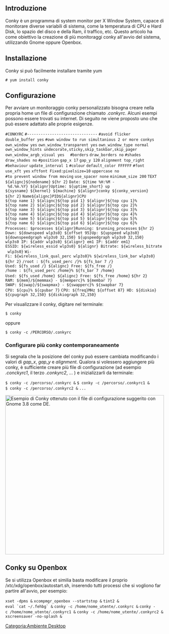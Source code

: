 Introduzione
------------

Conky è un programma di system monitor per X Window System, capace di monitorare diverse variabili di sistema, come la temperatura di CPU e Hard Disk, lo spazio del disco e della Ram, il traffico, etc. Questo articolo ha come obiettivo la creazione di più monitoraggi conky all'avvio del sistema, utilizzando Gnome oppure Openbox.

Installazione
-------------

Conky si può facilmente installare tramite yum

`# yum install conky`

Configurazione
--------------

Per avviare un monitoraggio conky personalizzato bisogna creare nella propria home un file di configurazione chiamato *.conkyrc*.
Alcuni esempi possono essere trovati su internet. Di seguito ne viene proposto uno che può essere adattato alle proprie esigenze.

`#CONKYRC`
`#-------------------------------`
`#avoid flicker`
`double_buffer yes`
`#own window to run simultanious 2 or more conkys`
`own_window yes`
`own_window_transparent yes`
`own_window_type normal`
`own_window_hints undecorate,sticky,skip_taskbar,skip_pager`
`own_window_argb_visual yes  `
`#borders`
`draw_borders no`
`#shades`
`draw_shades no`
`#position`
`gap_x 17`
`gap_y 120`
`alignment top_right`
`#behaviour`
`update_interval 1`
`#colour`
`default_color FFFFFF`
`#font`
`use_xft yes`
`xftfont Fixed:pixelsize=10`
`uppercase no`
`#to prevent window from moving`
`use_spacer none`
`minimum_size 200`
`TEXT`
`${alignc}${nodename}`
`${hr 2}`
`Date: ${time %H:%M - %d.%m.%Y} ${alignr}Uptime: ${uptime_short} up`
`${sysname} ${kernel} ${machine} ${alignr}conky ${conky_version}`
`${hr 2}`
`Name${alignc}PID${alignr}CPU`
`${top name 1} ${alignc}${top pid 1} ${alignr}${top cpu 1}%`
`${top name 2} ${alignc}${top pid 2} ${alignr}${top cpu 2}%`
`${top name 3} ${alignc}${top pid 3} ${alignr}${top cpu 3}%`
`${top name 4} ${alignc}${top pid 4} ${alignr}${top cpu 4}%`
`${top name 5} ${alignc}${top pid 5} ${alignr}${top cpu 5}%`
`${top name 6} ${alignc}${top pid 6} ${alignr}${top cpu 6}%`
`Processes: $processes ${alignr}Running: $running_processes`
`${hr 2}`
`Down: ${downspeed wlp3s0} ${offset 95}Up: ${upspeed wlp3s0}`
`${downspeedgraph wlp3s0 32,150} ${upspeedgraph wlp3s0 32,150}`
`wlp3s0 IP: ${addr wlp3s0} ${alignr} em1 IP: ${addr em1}`
`ESSID: ${wireless_essid wlp3s0} ${alignr} Bitrate: ${wireless_bitrate  wlp3s0}`
`Wi-Fi: ${wireless_link_qual_perc wlp3s0}% ${wireless_link_bar wlp3s0}`
`${hr 2}`
`/root : ${fs_used_perc /}% ${fs_bar 7 /}`
`Used: ${fs_used /} ${alignc} Free: ${fs_free /}`
`/home : ${fs_used_perc /home}% ${fs_bar 7 /home}`
`Used: ${fs_used /home} ${alignc} Free: ${fs_free /home}`
`${hr 2}`
`RAM: ${mem}/${memmax} - ${memperc}% ${membar 7}`
`SWAP: ${swap}/${swapmax} - ${swapperc}% ${swapbar 7}`
`CPU: ${cpu}% ${cpubar 7}`
`CPU: ${freq}MHz ${offset 87} HD: ${diskio}`
`${cpugraph 32,150} ${diskiograph 32,150}`

Per visualizzare il conky, digitare nel terminale:

`$ conky`

oppure

`$ conky -c /PERCORSO/.conkyrc `

### Configurare più conky contemporaneamente

Si segnala che la posizione del conky può essere cambiata modificando i valori di *gap\_x*, *gap\_y* e *alignment*. Qualora si volessero aggiungere più conky, è sufficiente creare più file di configurazione (ad esempio *.conckyrc1*, il terzo *.conkyrc2*, ... ) e inizializzarli da terminale:

`$ conky -c /percorso/.conkyrc &`
`$ conky -c /percorso/.conkyrc1 &`
`$ conky -c /percorso/.conkyrc2 &`
`...`

<img src="Conky.png" title="Esempio di Conky ottenuto con il file di configurazione suggerito con Gnome 3.8 come DE." alt="Esempio di Conky ottenuto con il file di configurazione suggerito con Gnome 3.8 come DE." width="500" />

Conky su Openbox
----------------

Se si utilizza Openbox et similia basta modificare il proprio /xtc/xdg/openbox/autostart.sh, inserendo tutti processi che si vogliono far partire all'avvio, per esempio:

`xset -dpms &`
`xcompmgr_openbox --startstop &`
`tint2 &`
`` eval `cat ~/.fehbg` & ``
`conky -c /home/nome_utente/.conkyrc &`
`conky -c /home/nome_utente/.conkyrc1 &`
`conky -c /home/nome_utente/.conkyrc2 &`
`xscreensaver -no-splash &`

[Categoria:Ambiente Desktop](Categoria:Ambiente_Desktop "wikilink")
